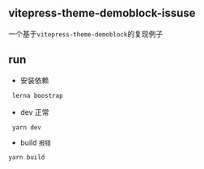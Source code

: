 ## vitepress-theme-demoblock-issuse
一个基于`vitepress-theme-demoblock`的复现例子
## run

- 安装依赖
```bash 
 lerna boostrap
```

- dev 正常
```
 yarn dev
```

- build `报错`
``` 
yarn build

```


